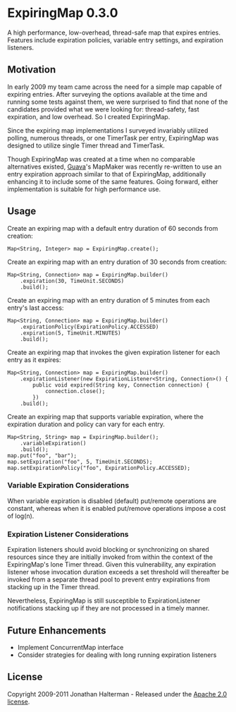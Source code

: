 # ExpiringMap 0.3.0

A high performance, low-overhead, thread-safe map that expires entries. Features include expiration policies, variable entry settings, and expiration listeners.

## Motivation

In early 2009 my team came across the need for a simple map capable of expiring entries. After surveying the options available at the time and running some tests against them, we were surprised to find that none of the candidates provided what we were looking for: thread-safety, fast expiration, and low overhead. So I created ExpiringMap.

Since the expiring map implementations I surveyed invariably utilized polling, numerous threads, or one TimerTask per entry, ExpiringMap was designed to utilize single Timer thread and TimerTask.

Though ExpiringMap was created at a time when no comparable alternatives existed, [Guava](http://code.google.com/p/guava-libraries/)'s MapMaker was recently re-written to use an entry expiration approach similar to that of ExpiringMap, additionally enhancing it to include some of the same features. Going forward, either implementation is suitable for high performance use.

## Usage

Create an expiring map with a default entry duration of 60 seconds from creation:

    Map<String, Integer> map = ExpiringMap.create();
    
Create an expiring map with an entry duration of 30 seconds from creation:

    Map<String, Connection> map = ExpiringMap.builder()
        .expiration(30, TimeUnit.SECONDS)
        .build();

Create an expiring map with an entry duration of 5 minutes from each entry's last access:

    Map<String, Connection> map = ExpiringMap.builder()
        .expirationPolicy(ExpirationPolicy.ACCESSED)
        .expiration(5, TimeUnit.MINUTES)
        .build(); 

Create an expiring map that invokes the given expiration listener for each entry as it expires:

    Map<String, Connection> map = ExpiringMap.builder()
        .expirationListener(new ExpirationListener<String, Connection>() { 
            public void expired(String key, Connection connection) { 
                connection.close(); 
            })
        .build();
        
Create an expiring map that supports variable expiration, where the expiration duration and policy can vary for each entry.

    Map<String, String> map = ExpiringMap.builder();
        .variableExpiration()
        .build();
    map.put("foo", "bar");
    map.setExpiration("foo", 5, TimeUnit.SECONDS);
    map.setExpirationPolicy("foo", ExpirationPolicy.ACCESSED);

### Variable Expiration Considerations

When variable expiration is disabled (default) put/remote operations are constant, whereas when it is enabled put/remove operations impose a cost of log(n).

### Expiration Listener Considerations

Expiration listeners should avoid blocking or synchronizing on shared resources since they are initially invoked from within the context of the ExpiringMap's lone Timer thread. Given this vulnerability, any expiration listener whose invocation duration exceeds a set threshold will thereafter be invoked from a separate thread pool to prevent entry expirations from stacking up in the Timer thread.

Nevertheless, ExpiringMap is still susceptible to ExpirationListener notifications stacking up if they are not processed in a timely manner.

## Future Enhancements

* Implement ConcurrentMap interface
* Consider strategies for dealing with long running expiration listeners

## License

Copyright 2009-2011 Jonathan Halterman - Released under the [Apache 2.0 license](http://www.apache.org/licenses/LICENSE-2.0.html).